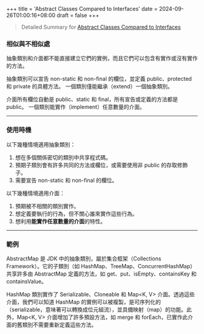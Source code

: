 +++
title = 'Abstract Classes Compared to Interfaces'
date = 2024-09-26T01:00:16+08:00
draft = false
+++

> Detailed Summary for [Abstract Classes Compared to Interfaces](https://docs.oracle.com/javase/tutorial/java/IandI/abstract.html)

### **相似與不相似處**

抽象類別和介面都不能直接建立它們的實例，而且它們可以包含有實作或沒有實作的方法。

抽象類別可以宣告 non-static 和 non-final 的欄位，並定義 public、protected 和 private 的具體方法。
一個類別僅能繼承（extend）一個抽象類別。

介面所有欄位自動是 public、static 和 final，所有宣告或定義的方法都是 public。
一個類別能實作（implement）任意數量的介面。


---


### **使用時機**

以下幾種情境適用抽象類別：
1. 想在多個關係密切的類別中共享程式碼。
2. 預期子類別會有許多共同的方法或欄位，或需要使用非 public 的存取修飾子。
3. 需要宣告 non-static 和 non-final 的欄位。

以下幾種情境適用介面：
1. 預期被不相關的類別實作。
2. 想定義要執行的行為，但不關心誰來實作這些行為。
3. 想利用**能實作任意數量的介面**的特性。


---


### **範例**

AbstractMap 是 JDK 中的抽象類別，屬於集合框架（Collections Framework）。它的子類別（如 HashMap、TreeMap、ConcurrentHashMap）共享許多由 AbstractMap 定義的方法，如 get、put、isEmpty、containsKey 和 containsValue。

HashMap 類別實作了 Serializable、Cloneable 和 Map<K, V> 介面。透過這些介面，我們可以知道 HashMap 的實例可以被複製，是可序列化的（serializable，意味著可以轉換成位元組流），並具備映射（map）的功能。此外，Map<K, V> 介面增加了許多預設方法，如 merge 和 forEach，已實作此介面的舊類別不需要重新定義這些方法。
